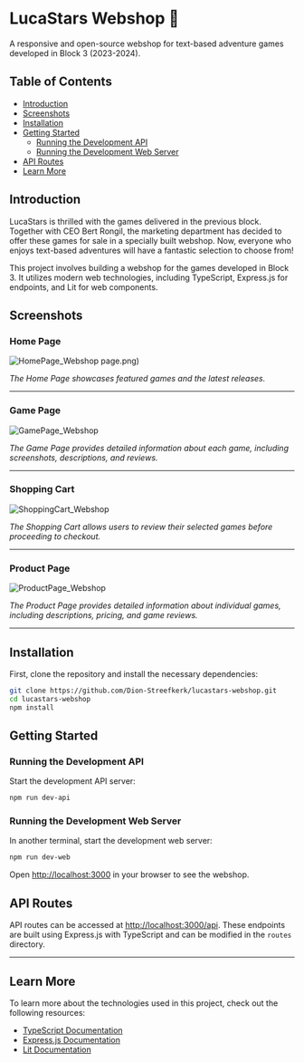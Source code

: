 # LucaStars Webshop 💫

A responsive and open-source webshop for text-based adventure games developed in Block 3 (2023-2024).

## Table of Contents

- [Introduction](#introduction)
- [Screenshots](#screenshots)
- [Installation](#installation)
- [Getting Started](#getting-started)
  - [Running the Development API](#running-the-development-api)
  - [Running the Development Web Server](#running-the-development-web-server)
- [API Routes](#api-routes)
- [Learn More](#learn-more)

## Introduction

LucaStars is thrilled with the games delivered in the previous block. Together with CEO Bert Rongil, the marketing department has decided to offer these games for sale in a specially built webshop. Now, everyone who enjoys text-based adventures will have a fantastic selection to choose from!

This project involves building a webshop for the games developed in Block 3. It utilizes modern web technologies, including TypeScript, Express.js for endpoints, and Lit for web components.

## Screenshots

### Home Page

![HomePage_Webshop](https://github.com/user-attachments/assets/7ecf83f8-c6ca-4f69-bf79-adefee27bde5)
page.png)

*The Home Page showcases featured games and the latest releases.*

---

### Game Page

![GamePage_Webshop](https://github.com/user-attachments/assets/fd30e4f3-ff6b-4d8a-92b8-63d66fdc3bbe)


*The Game Page provides detailed information about each game, including screenshots, descriptions, and reviews.*

---

### Shopping Cart

![ShoppingCart_Webshop](https://github.com/user-attachments/assets/97cf0a0b-63e4-43e1-ace4-c30c1f464598)


*The Shopping Cart allows users to review their selected games before proceeding to checkout.*

---

### Product Page

![ProductPage_Webshop](https://github.com/user-attachments/assets/8fb92137-17c2-4ac0-9be4-be851099c076)


*The Product Page provides detailed information about individual games, including descriptions, pricing, and game reviews.*

---
## Installation

First, clone the repository and install the necessary dependencies:

```bash
git clone https://github.com/Dion-Streefkerk/lucastars-webshop.git
cd lucastars-webshop
npm install
```

## Getting Started

### Running the Development API
Start the development API server:

```bash
npm run dev-api
```
### Running the Development Web Server

In another terminal, start the development web server:

```bash
npm run dev-web
```

Open [http://localhost:3000](http://localhost:3000) in your browser to see the webshop.

## API Routes

API routes can be accessed at [http://localhost:3000/api](http://localhost:3000/api). These endpoints are built using Express.js with TypeScript and can be modified in the `routes` directory.

---

## Learn More

To learn more about the technologies used in this project, check out the following resources:

- [TypeScript Documentation](https://www.typescriptlang.org/docs/)
- [Express.js Documentation](https://expressjs.com/)
- [Lit Documentation](https://lit.dev/docs/)



